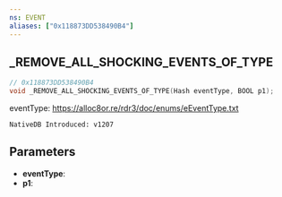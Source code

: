```yaml
---
ns: EVENT
aliases: ["0x118873DD538490B4"]
---
```

## _REMOVE_ALL_SHOCKING_EVENTS_OF_TYPE

```c
// 0x118873DD538490B4
void _REMOVE_ALL_SHOCKING_EVENTS_OF_TYPE(Hash eventType, BOOL p1);
```

eventType: https://alloc8or.re/rdr3/doc/enums/eEventType.txt

```
NativeDB Introduced: v1207
```

## Parameters
* **eventType**:
* **p1**:
